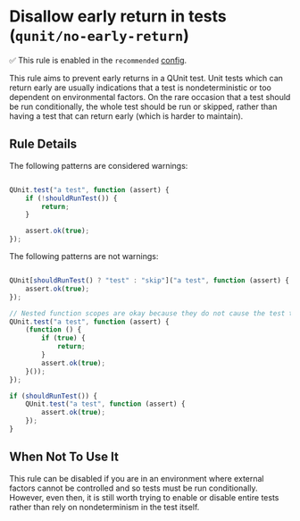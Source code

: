 # Disallow early return in tests (`qunit/no-early-return`)

✅ This rule is enabled in the `recommended` [config](https://github.com/platinumazure/eslint-plugin-qunit/blob/master/README.md#configurations).

<!-- end rule header -->

This rule aims to prevent early returns in a QUnit test. Unit tests which can return early are usually indications that a test is nondeterministic or too dependent on environmental factors. On the rare occasion that a test should be run conditionally, the whole test should be run or skipped, rather than having a test that can return early (which is harder to maintain).

## Rule Details

The following patterns are considered warnings:

```js

QUnit.test("a test", function (assert) {
    if (!shouldRunTest()) {
        return;
    }

    assert.ok(true);
});

```

The following patterns are not warnings:

```js

QUnit[shouldRunTest() ? "test" : "skip"]("a test", function (assert) {
    assert.ok(true);
});

// Nested function scopes are okay because they do not cause the test to abort
QUnit.test("a test", function (assert) {
    (function () {
        if (true) {
            return;
        }
        assert.ok(true);
    }());
});

if (shouldRunTest()) {
    QUnit.test("a test", function (assert) {
        assert.ok(true);
    });
}

```

## When Not To Use It

This rule can be disabled if you are in an environment where external factors cannot be controlled and so tests must be run conditionally. However, even then, it is still worth trying to enable or disable entire tests rather than rely on nondeterminism in the test itself.
